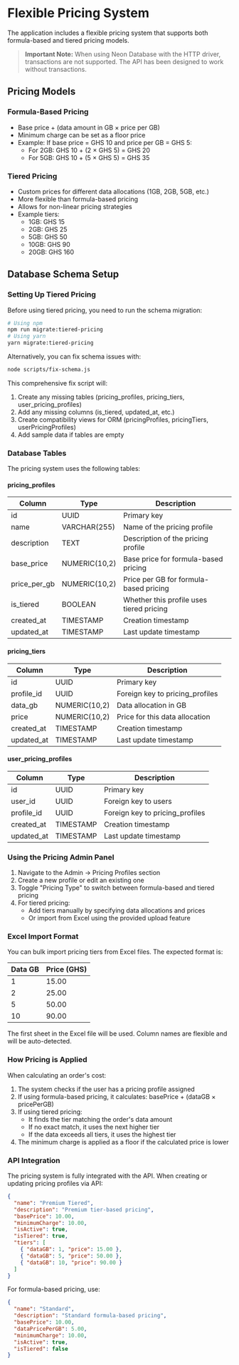 # Flexible Pricing System

The application includes a flexible pricing system that supports both formula-based and tiered pricing models.

> **Important Note:** When using Neon Database with the HTTP driver, transactions are not supported. The API has been designed to work without transactions.

## Pricing Models

### Formula-Based Pricing
- Base price + (data amount in GB × price per GB)
- Minimum charge can be set as a floor price
- Example: If base price = GHS 10 and price per GB = GHS 5:
  - For 2GB: GHS 10 + (2 × GHS 5) = GHS 20
  - For 5GB: GHS 10 + (5 × GHS 5) = GHS 35

### Tiered Pricing
- Custom prices for different data allocations (1GB, 2GB, 5GB, etc.)
- More flexible than formula-based pricing
- Allows for non-linear pricing strategies
- Example tiers:
  - 1GB: GHS 15
  - 2GB: GHS 25
  - 5GB: GHS 50
  - 10GB: GHS 90
  - 20GB: GHS 160

## Database Schema Setup

### Setting Up Tiered Pricing

Before using tiered pricing, you need to run the schema migration:

```bash
# Using npm
npm run migrate:tiered-pricing
# Using yarn
yarn migrate:tiered-pricing
```

Alternatively, you can fix schema issues with:

```bash
node scripts/fix-schema.js
```

This comprehensive fix script will:
1. Create any missing tables (pricing_profiles, pricing_tiers, user_pricing_profiles)
2. Add any missing columns (is_tiered, updated_at, etc.)
3. Create compatibility views for ORM (pricingProfiles, pricingTiers, userPricingProfiles)
4. Add sample data if tables are empty

### Database Tables

The pricing system uses the following tables:

#### pricing_profiles

| Column        | Type          | Description                               |
|---------------|---------------|-------------------------------------------|
| id            | UUID          | Primary key                               |
| name          | VARCHAR(255)  | Name of the pricing profile               |
| description   | TEXT          | Description of the pricing profile        |
| base_price    | NUMERIC(10,2) | Base price for formula-based pricing      |
| price_per_gb  | NUMERIC(10,2) | Price per GB for formula-based pricing    |
| is_tiered     | BOOLEAN       | Whether this profile uses tiered pricing  |
| created_at    | TIMESTAMP     | Creation timestamp                        |
| updated_at    | TIMESTAMP     | Last update timestamp                     |

#### pricing_tiers

| Column        | Type          | Description                               |
|---------------|---------------|-------------------------------------------|
| id            | UUID          | Primary key                               |
| profile_id    | UUID          | Foreign key to pricing_profiles           |
| data_gb       | NUMERIC(10,2) | Data allocation in GB                     |
| price         | NUMERIC(10,2) | Price for this data allocation            |
| created_at    | TIMESTAMP     | Creation timestamp                        |
| updated_at    | TIMESTAMP     | Last update timestamp                     |

#### user_pricing_profiles

| Column        | Type          | Description                               |
|---------------|---------------|-------------------------------------------|
| id            | UUID          | Primary key                               |
| user_id       | UUID          | Foreign key to users                      |
| profile_id    | UUID          | Foreign key to pricing_profiles           |
| created_at    | TIMESTAMP     | Creation timestamp                        |
| updated_at    | TIMESTAMP     | Last update timestamp                     |

### Using the Pricing Admin Panel

1. Navigate to the Admin → Pricing Profiles section
2. Create a new profile or edit an existing one
3. Toggle "Pricing Type" to switch between formula-based and tiered pricing
4. For tiered pricing:
   - Add tiers manually by specifying data allocations and prices
   - Or import from Excel using the provided upload feature

### Excel Import Format

You can bulk import pricing tiers from Excel files. The expected format is:

| Data GB | Price (GHS) |
|---------|------------|
| 1       | 15.00      |
| 2       | 25.00      |
| 5       | 50.00      |
| 10      | 90.00      |

The first sheet in the Excel file will be used. Column names are flexible and will be auto-detected.

### How Pricing is Applied

When calculating an order's cost:

1. The system checks if the user has a pricing profile assigned
2. If using formula-based pricing, it calculates: basePrice + (dataGB × pricePerGB)
3. If using tiered pricing:
   - It finds the tier matching the order's data amount
   - If no exact match, it uses the next higher tier
   - If the data exceeds all tiers, it uses the highest tier
4. The minimum charge is applied as a floor if the calculated price is lower

### API Integration

The pricing system is fully integrated with the API. When creating or updating pricing profiles via API:

```json
{
  "name": "Premium Tiered",
  "description": "Premium tier-based pricing",
  "basePrice": 10.00,
  "minimumCharge": 10.00,
  "isActive": true,
  "isTiered": true,
  "tiers": [
    { "dataGB": 1, "price": 15.00 },
    { "dataGB": 5, "price": 50.00 },
    { "dataGB": 10, "price": 90.00 }
  ]
}
```

For formula-based pricing, use:

```json
{
  "name": "Standard",
  "description": "Standard formula-based pricing",
  "basePrice": 10.00,
  "dataPricePerGB": 5.00,
  "minimumCharge": 10.00,
  "isActive": true,
  "isTiered": false
}
```
